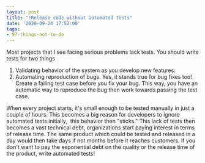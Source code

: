 ```yaml
---
layout: post
title: "!Release code without automated tests"
date: '2020-09-24 17:52:00'
tags:
- 97-things-not-to-do
---
```


Most projects that I see facing serious problems lack tests. You should write tests for two things

1. Validating behavior of the system as you develop new features.
2. Automating reproduction of bugs. Yes, it stands true for bug fixes too!  
Create a failing test case before you fix your bug. This way, you have an automatic way to reproduce the bug then work towards passing the test case.

When every project starts, it's small enough to be tested manually in just a couple of hours. This becomes a big reason for developers to ignore automated tests initially, &nbsp;this behavior then "sticks." This lack of tests then becomes a vast technical debt, organizations start paying interest in terms of release time. The same product which could be tested and released in a day would then take days if not months before it reaches customers. If you don't want to pay the exponential debt on the quality or the release time of the product, write automated tests!

